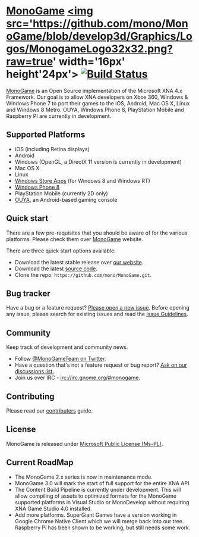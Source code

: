 # [MonoGame](http://monogame.net/) <a href='http://monogame.net/' target='_blank'><img src='https://github.com/mono/MonoGame/blob/develop3d/Graphics/Logos/MonogameLogo32x32.png?raw=true' width='16px' height'24px'></a> [![Build Status](http://sickie.sickheadgames.com:8080/job/develop3d/badge/icon)](http://sickie.sickheadgames.com:8080/job/develop3d/)

[MonoGame](http://monogame.net) is an Open Source implementation of the Microsoft XNA 4.x Framework. Our goal is to allow XNA developers on Xbox 360, Windows & Windows Phone 7 to port their games to the iOS, Android, Mac OS X, Linux and Windows 8 Metro. OUYA, Windows Phone 8, PlayStation Mobile and Raspberry PI are currently in development.

## Supported Platforms

* iOS (including Retina displays)
* Android
* Windows (OpenGL, a DirectX 11 version is currently in development)
* Mac OS X
* Linux
* [Windows Store Apps](http://dev.windows.com) (for Windows 8 and Windows RT)
* [Windows Phone 8](http://dev.windowsphone.com)
* PlayStation Mobile (currently 2D only)
* [OUYA](http://ouya.tv), an Android-based gaming console

## Quick start

There are a few pre-requisites that you should be aware of for the various platforms. Please check them over [MonoGame](http://monogame.net/downloads) website.

There are three quick start options available:
* Download the latest stable release over [our website](http://monogame.net/downloads).
* Download the latest [source code](https://github.com/mono/MonoGame/archive/develop3d.zip).
* Clone the repo: `https://github.com/mono/MonoGame.git`.

## Bug tracker

Have a bug or a feature request? [Please open a new issue](https://github.com/mono/MonoGame/issues). Before opening any issue, please search for existing issues and read the [Issue Guidelines](https://github.com/necolas/issue-guidelines).

## Community

Keep track of development and community news.

* Follow [@MonoGameTeam on Twitter](https://twitter.com/monogameteam).
* Have a question that's not a feature request or bug report? [Ask on our discussions list.](http://monogame.codeplex.com/discussions)
* Join us over IRC - [irc://irc.gnome.org/#monogame](http://mibbit.com/?server=irc.gnome.org&channel=%23monogame). 

## Contributing

Please read our [contributers](https://github.com/mono/MonoGame/wiki/Contributing-to-MonoGame) guide.

## License

MonoGame is released under [Microsoft Public License (Ms-PL)](https://github.com/mono/MonoGame/blob/develop3d/LICENSE.txt).

## Current RoadMap

* The MonoGame 2.x series is now in maintenance mode.
* MonoGame 3.0 will mark the start of full support for the entire XNA API.
* The Content Build Pipeline is currently under development. This will allow compiling of assets to optimized formats for the MonoGame supported platforms in Visual Studio or MonoDevelop without requiring XNA Game Studio 4.0 installed.
* Add more platforms. SuperGiant Games have a version working in Google Chrome Native Client which we will merge back into our tree.  Raspberry Pi has been shown to be working, but still needs some work.
